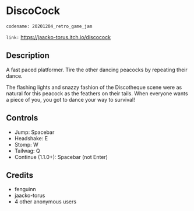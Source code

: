 # DiscoCock

`codename: 20201204_retro_game_jam`

`link:` https://jaacko-torus.itch.io/discocock

## Description

A fast paced platformer. Tire the other dancing peacocks by repeating their dance.

The flashing lights and snazzy fashion of the Discotheque scene were as natural for this peacock as the feathers on their tails. When everyone wants a piece of you, you got to dance your way to survival!

## Controls

- Jump: Spacebar
- Headshake: E
- Stomp: W
- Tailwag: Q
- Continue (1.1.0+): Spacebar (not Enter)

## Credits

- fenguinn
- jaacko-torus
- 4 other anonymous users
